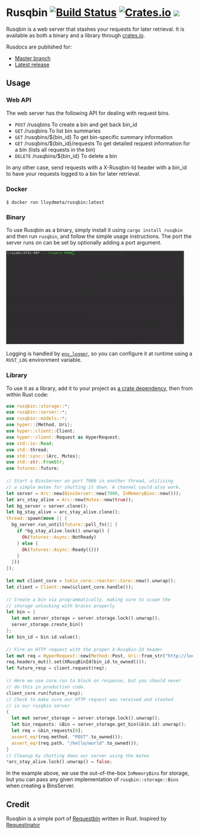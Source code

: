 # Rusqbin [![Build Status](https://travis-ci.org/lloydmeta/rusqbin.svg?branch=master)](https://travis-ci.org/lloydmeta/rusqbin) [![Crates.io](https://img.shields.io/crates/v/rusqbin.svg)](https://crates.io/crates/rusqbin) [![](https://images.microbadger.com/badges/image/lloydmeta/rusqbin.svg)](https://microbadger.com/images/lloydmeta/rusqbin "rusqbin docker image details")

Rusqbin is a web server that stashes your requests for later retrieval. It is available as
both a binary and a library through [crates.io](https://crates.io/crates/rusqbin).

Rusdocs are published for:
* [Master branch](http://beachape.com/rusqbin)
* [Latest release](https://docs.rs/rusqbin)

## Usage

### Web API

The web server has the following API for dealing with request bins.

  - `POST`    /rusqbins                    To create a bin and get back bin_id
  - `GET`     /rusqbins                    To list bin summaries
  - `GET`     /rusqbins/${bin_id}          To get bin-specific summary information
  - `GET`     /rusqbins/${bin_id}/requests To get detailed request information for a bin (lists all requests in the bin)
  - `DELETE`  /rusqbins/${bin_id}          To delete a bin

In any other case, send requests with a X-Rusqbin-Id header with a
bin_id to have your requests logged to a bin for later retrieval.

### Docker

`$ docker run lloydmeta/rusqbin:latest`

### Binary

To use Rusqbin as a binary, simply install it using `cargo install rusqbin` and then run `rusqbin`,
and follow the simple usage instructions. The port the server runs on can be set by optionally adding a port argument.

![Binary usage demo](https://raw.githubusercontent.com/lloydmeta/rusqbin/master/rusqbin-demo.gif)

Logging is handled by [`env_logger`](https://github.com/rust-lang-nursery/log), so you can configure it at runtime using
a `RUST_LOG` environment variable.

### Library

To use it as a library, add it to your project as [a crate dependency](https://crates.io/crates/rusqbin), then from within Rust code:

```rust
use rusqbin::storage::*;
use rusqbin::server::*;
use rusqbin::models::*;
use hyper::{Method, Uri};
use hyper::client::Client;
use hyper::client::Request as HyperRequest;
use std::io::Read;
use std::thread;
use std::sync::{Arc, Mutex};
use std::str::FromStr;
use futures::future;

// Start a BinsServer on port 7000 in another thread, utilising
// a simple mutex for shutting it down. A channel could also work.
let server = Arc::new(BinsServer::new(7000, InMemoryBins::new()));
let arc_stay_alive = Arc::new(Mutex::new(true));
let bg_server = server.clone();
let bg_stay_alive = arc_stay_alive.clone();
thread::spawn(move || {
  bg_server.run_until(future::poll_fn(|| {
    if *bg_stay_alive.lock().unwrap() {
      Ok(futures::Async::NotReady)
    } else {
      Ok(futures::Async::Ready(()))
    }
  }))
});

let mut client_core = tokio_core::reactor::Core::new().unwrap();
let client = Client::new(&client_core.handle());

// Create a bin via programmatically, making sure to scope the
// storage unlocking with braces properly
let bin = {
  let mut server_storage = server.storage.lock().unwrap();
  server_storage.create_bin()
};
let bin_id = bin.id.value();

// Fire an HTTP request with the proper X-Rusqbin-Id header
let mut req = HyperRequest::new(Method::Post, Uri::from_str("http://localhost:7000/hello/world").unwrap());
req.headers_mut().set(XRusqBinId(bin_id.to_owned()));
let future_resp = client.request(req);

// Here we use core.run to block on response, but you should never
// do this in production code.
client_core.run(future_resp);
// Check to make sure our HTTP request was received and stashed
// in our rusqbin server
{
  let mut server_storage = server.storage.lock().unwrap();
  let bin_requests: &Bin = server_storage.get_bin(&bin.id).unwrap();
  let req = &bin_requests[0];
  assert_eq!(req.method, "POST".to_owned());
  assert_eq!(req.path, "/hello/world".to_owned());
}
// Cleanup by shutting down our server using the mutex
*arc_stay_alive.lock().unwrap() = false;
```

In the example above, we use the out-of-the-box `InMemoryBins` for storage, but you can pass any given implementation of
`rusqbin::storage::Bins` when creating a BinsServer.

## Credit

Rusqbin is a simple port of [Requestbin](https://requestb.in/) written in Rust. Inspired by [Requestinator](https://github.com/DonMcNamara/requestinator)
